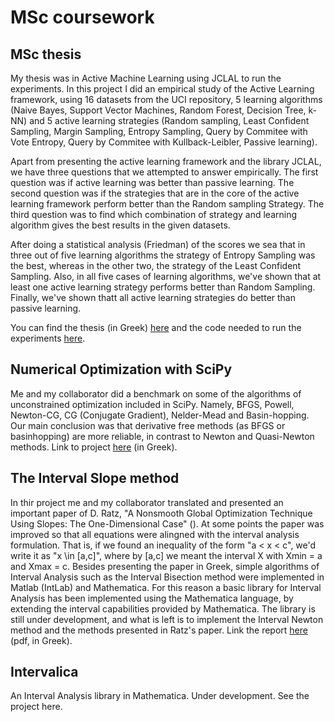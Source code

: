 # MSc coursework

## MSc thesis

My thesis was in Active Machine Learning using JCLAL to run the experiments. In this 
project I did an empirical study of the Active Learning framework, using 16 datasets from the
UCI repository, 5 learning algorithms (Naive Bayes, Support Vector Machines, Random Forest, Decision Tree,
k-NN) and 5 active learning strategies (Random sampling, Least Confident Sampling, Margin Sampling, Entropy Sampling, Query by Commitee with Vote Entropy,
Query by Commitee with Kullback-Leibler, Passive learning).

Apart from presenting the active learning framework and the library JCLAL, we have three questions that we attempted to answer empirically. The first question was if active learning was better than passive learning. The second question was if the strategies that are in the core of the active learning framework perform better than the Random sampling Strategy. The third question was to find which combination of strategy and learning algorithm gives the best results in the given datasets.

After doing a statistical analysis (Friedman) of the scores we sea that in three out of five learning algorithms the strategy of Entropy Sampling was the best, whereas in the other two, the strategy of the Least Confident Sampling. Also, in all five cases of learning algorithms, we've shown that at least one active learning strategy performs better than Random Sampling. Finally, we've shown thatt all active learning strategies do better than passive learning.

You can find the thesis (in Greek) [here](https://drive.google.com/open?id=1B5tJi_w1PEKgAVI8IJjTBpvtqOOt_rvU) and the code needed to run the experiments [here](https://bitbucket.org/milia/thesis-experiments/).

## Numerical Optimization with SciPy

Me and my collaborator did a benchmark on some of the algorithms of unconstrained optimization included in SciPy. Namely, BFGS, Powell, Newton-CG, CG (Conjugate Gradient), Nelder-Mead and Basin-hopping. Our main conclusion was that derivative free methods (as BFGS or basinhopping) are more reliable, in contrast to Newton and Quasi-Newton methods. Link to project [here](https://github.com/mlliarm/numerical-optimization) (in Greek).

## The Interval Slope method

In thir project me and my collaborator translated and presented an important paper of D. Ratz, "A Nonsmooth Global Optimization Technique Using Slopes: The One-Dimensional Case" (). At some points the paper was improved so that all equations were alingned with the interval analysis formulation. That is, if we found an inequality of the form "a < x < c", we'd write it as "x \in [a,c]", where by [a,c] we meant the interval X with Xmin = a and Xmax = c. Besides presenting the paper in Greek, simple algorithms of Interval Analysis such as the Interval Bisection method were implemented in Matlab (IntLab) and Mathematica. For this reason a basic library for Interval Analysis has been implemented using the Mathematica language, by extending the interval capabilities provided by Mathematica. The library is still under development, and what is left is to implement the Interval Newton method and the methods presented in Ratz's paper. Link the report [here](https://drive.google.com/open?id=0B4ai-gEVsMLleVRfdjU3ZExrR2s) (pdf, in Greek).

## Intervalica

An Interval Analysis library in Mathematica. Under development. See the project here.
